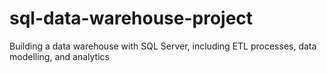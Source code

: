 # sql-data-warehouse-project
Building a data warehouse with SQL Server, including ETL processes, data modelling, and analytics
